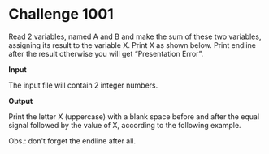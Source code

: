 # Challenge 1001

Read 2 variables, named A and B and make the sum of these two variables, assigning its result to the variable X. Print X as shown below. Print endline after the result otherwise you will get “Presentation Error”.

**Input**

The input file will contain 2 integer numbers.

**Output**

Print the letter X (uppercase) with a blank space before and after the equal signal followed by the value of X, according to the following example.

Obs.: don't forget the endline after all.